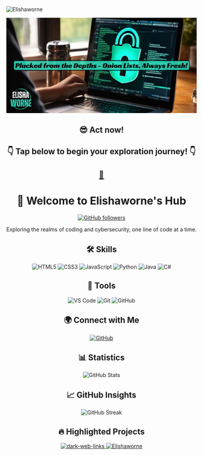 <p align="left"> <img src="https://komarev.com/ghpvc/?username=Elishaworne&label=DigiInsights&color=2EDBBC&style=flat&text_color=000000" alt="Elishaworne"> </p>

<!-- Header -->
<p align="center">
  <a href="https://github.com/Elishaworne">
    <img src="https://github.com/Elishaworne/Elishaworne/blob/main/logo.png">
  </a>
</p>



<!-- Website -->
<h2 align="center">😎 Act now!</h2>
<h2 align="center">👇 Tap below to begin your exploration journey! 👇</h2>
<h2 align="center"><a href="https://deepweburl.com/">🌟</a></h2>


<div align="center">
  <h1>👋 Welcome to Elishaworne's Hub</h1>
</div>

<!-- Badge Section -->
<p align="center">
  <a href="https://github.com/Elishaworne">
    <img src="https://img.shields.io/github/followers/Elishaworne?label=Follow&style=flat-square&logo=github&color=2EDBBC" alt="GitHub followers">
  </a>
</p>

<!-- Introduction Text -->
<p align="center">
  Exploring the realms of coding and cybersecurity, one line of code at a time.
</p>

<!-- Skills Overview -->
<h2 align="center">🛠 Skills</h2>
<p align="center">
  <img src="https://img.shields.io/badge/HTML5-%23E34F26.svg?&style=flat-square&logo=html5&logoColor=white" alt="HTML5">
  <img src="https://img.shields.io/badge/CSS3-%231572B6.svg?&style=flat-square&logo=css3&logoColor=white" alt="CSS3">
  <img src="https://img.shields.io/badge/JavaScript-%23F7DF1E.svg?&style=flat-square&logo=javascript&logoColor=black" alt="JavaScript">
  <img src="https://img.shields.io/badge/Python-%2314354C.svg?&style=flat-square&logo=python&logoColor=white" alt="Python">
  <img src="https://img.shields.io/badge/Java-%23007396.svg?&style=flat-square&logo=java&logoColor=white" alt="Java">
  <img src="https://img.shields.io/badge/C%23-%23912019.svg?&style=flat-square&logo=c-sharp&logoColor=white" alt="C#">
</p>

<!-- Code Tools -->
<h2 align="center">🔨 Tools</h2>
<p align="center">
  <img src="https://img.shields.io/badge/Visual_Studio_Code-%23007ACC.svg?&style=flat-square&logo=visual-studio-code&logoColor=white" alt="VS Code">
  <img src="https://img.shields.io/badge/Git-%23F05033.svg?&style=flat-square&logo=git&logoColor=white" alt="Git">
  <img src="https://img.shields.io/badge/GitHub-%23181717.svg?&style=flat-square&logo=github&logoColor=white" alt="GitHub">
</p>

<!-- Networking -->
<h2 align="center">🌍 Connect with Me</h2>
<p align="center">
  <a href="https://github.com/Elishaworne">
    <img src="https://img.shields.io/badge/GitHub-181717?style=flat-square&logo=github&logoColor=white" alt="GitHub">
  </a>
</p>

<!-- GitHub Statistics -->
<h2 align="center">📊 Statistics</h2>
<p align="center">
  <img src="https://github-readme-stats.vercel.app/api?username=Elishaworne&show_icons=true&count_private=true&hide_border=true&theme=tokyonight" alt="GitHub Stats">
</p>
<!-- GitHub Insights -->
<h2 align="center">📈 GitHub Insights</h2>
<p align="center">
  <img src="https://github-readme-streak-stats.herokuapp.com/?user=Elishaworne&theme=tokyonight&hide_border=true" alt="GitHub Streak">
</p>

<!-- Highlighted Projects -->
<h2 align="center">🔥 Highlighted Projects</h2>
<p align="center">
  <a href="https://github.com/Elishaworne/dark-web-links">
    <img src="https://github-readme-stats.vercel.app/api/pin/?username=Elishaworne&repo=dark-web-links&theme=tokyonight&hide_border=true" alt="dark-web-links">
  </a>
  <a href="https://github.com/Elishaworne/Elishaworne">
    <img src="https://github-readme-stats.vercel.app/api/pin/?username=Elishaworne&repo=Elishaworne&theme=tokyonight&hide_border=true" alt="Elishaworne">
  </a>
</p>

